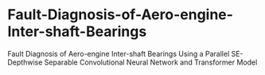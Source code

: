 # Fault-Diagnosis-of-Aero-engine-Inter-shaft-Bearings
Fault Diagnosis of Aero-engine Inter-shaft Bearings  Using a Parallel SE-Depthwise Separable  Convolutional Neural Network and Transformer  Model
